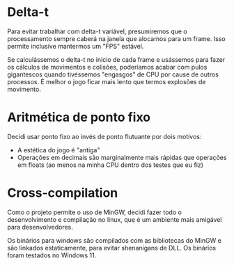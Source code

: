 # Delta-t

Para evitar trabalhar com delta-t variável, presumiremos que o processamento sempre caberá na janela que alocamos para um frame. Isso permite inclusive mantermos um "FPS" estável.

Se calculássemos o delta-t no início de cada frame e usássemos para fazer os cálculos de movimentos e colisões, poderíamos acabar com pulos gigantescos quando tivéssemos "engasgos" de CPU por cause de outros processos. É melhor o jogo ficar mais lento que termos explosões de movimento.

# Aritmética de ponto fixo

Decidi usar ponto fixo ao invés de ponto flutuante por dois motivos:

- A estética do jogo é "antiga"
- Operações em decimais são marginalmente mais rápidas que operações em floats (ao menos na minha CPU dentro dos testes que eu fiz)

# Cross-compilation

Como o projeto permite o uso de MinGW, decidi fazer todo o desenvolvimento e compilação no linux, que é um ambiente mais amigável para desenvolvedores.

Os binários para windows são compilados com as bibliotecas do MinGW e são linkados estaticamente, para evitar shenanigans de DLL. Os binários foram testados no Windows 11.
